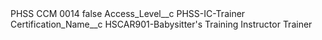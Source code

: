 <?xml version="1.0" encoding="UTF-8"?>
<CustomMetadata xmlns="http://soap.sforce.com/2006/04/metadata" xmlns:xsi="http://www.w3.org/2001/XMLSchema-instance" xmlns:xsd="http://www.w3.org/2001/XMLSchema">
    <label>PHSS CCM 0014</label>
    <protected>false</protected>
    <values>
        <field>Access_Level__c</field>
        <value xsi:type="xsd:string">PHSS-IC-Trainer</value>
    </values>
    <values>
        <field>Certification_Name__c</field>
        <value xsi:type="xsd:string">HSCAR901-Babysitter&apos;s Training Instructor Trainer</value>
    </values>
</CustomMetadata>
